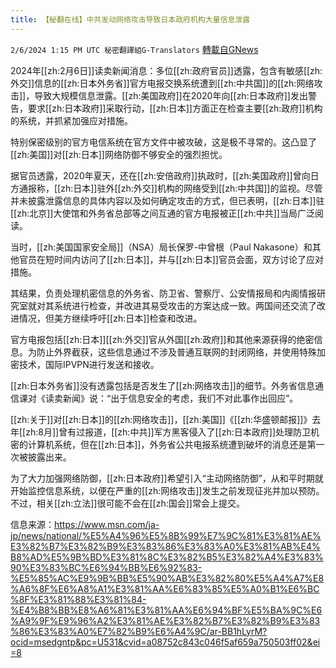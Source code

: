 ```yaml
---
title: 【秘翻在线】中共发动网络攻击导致日本政府机构大量信息泄露
---
```

`2/6/2024 1:15 PM UTC 秘密翻譯組G-Translators` [轉載自GNews](https://gnews.org/articles/2286207)

2024年[[zh:2月6日]]读卖新闻消息：多位[[zh:政府官员]]透露，包含有敏感[[zh:外交]]信息的[[zh:日本外务省]]官方电报交换系统遭到[[zh:中共国]]的[[zh:网络攻击]]，导致大规模信息泄露。[[zh:美国政府]]在2020年向[[zh:日本政府]]发出警告，要求[[zh:日本政府]]采取行动，[[zh:日本]]方面正在检查主要[[zh:政府]]机构的系统，并抓紧加强应对措施。

特别保密级别的官方电信系统在官方文件中被攻破，这是极不寻常的。这凸显了[[zh:美国]]对[[zh:日本]]网络防御不够安全的强烈担忧。

据官员透露，2020年夏天，还在[[zh:安倍政府]]执政时，[[zh:美国政府]]曾向日方通报称，[[zh:日本]]驻外[[zh:外交]]机构的网络受到[[zh:中共国]]的监视。尽管并未披露泄露信息的具体内容以及如何确定攻击的方式，但已表明，[[zh:日本]]驻[[zh:北京]]大使馆和外务省总部等之间互通的官方电报被正[[zh:中共]]当局广泛阅读。

当时，[[zh:美国国家安全局]]（NSA）局长保罗\-中曾根（Paul Nakasone）和其他官员在短时间内访问了[[zh:日本]]，并与[[zh:日本]]官员会面，双方讨论了应对措施。

其结果，负责处理机密信息的外务省、防卫省、警察厅、公安情报局和内阁情报研究室就对其系统进行检查，并改进其易受攻击的方案达成一致。两国间还交流了改进情况，但美方继续呼吁[[zh:日本]]检查和改进。

官方电报包括[[zh:日本]][[zh:外交]]官从外国[[zh:政府]]和其他来源获得的绝密信息。为防止外界截获，这些信息通过不涉及普通互联网的封闭网络，并使用特殊加密技术，国际IPVPN进行发送和接收。

[[zh:日本外务省]]没有透露包括是否发生了[[zh:网络攻击]]的细节。外务省信息通信课对《读卖新闻》说：“出于信息安全的考虑，我们不对此事作出回应”。

[[zh:关于]]对[[zh:日本]]的[[zh:网络攻击]]，[[zh:美国]]《[[zh:华盛顿邮报]]》去年[[zh:8月]]曾有过报道，[[zh:中共]]军方黑客侵入了[[zh:日本政府]]处理防卫机密的计算机系统，但在[[zh:日本]]，外务省公共电报系统遭到破坏的消息还是第一次被披露出来。

为了大力加强网络防御，[[zh:日本政府]]希望引入“主动网络防御”，从和平时期就开始监控信息系统，以便在严重的[[zh:网络攻击]]发生之前发现征兆并加以预防。不过，相关[[zh:立法]]很可能不会在[[zh:国会]]常会上提交。

信息来源：https://www.msn.com/ja-jp/news/national/%E5%A4%96%E5%8B%99%E7%9C%81%E3%81%AE%E3%82%B7%E3%82%B9%E3%83%86%E3%83%A0%E3%81%AB%E4%B8%AD%E5%9B%BD%E3%81%8C%E3%82%B5%E3%82%A4%E3%83%90%E3%83%BC%E6%94%BB%E6%92%83-%E5%85%AC%E9%9B%BB%E5%90%AB%E3%82%80%E5%A4%A7%E8%A6%8F%E6%A8%A1%E3%81%AA%E6%83%85%E5%A0%B1%E6%BC%8F%E3%81%88%E3%81%84-%E4%B8%BB%E8%A6%81%E3%81%AA%E6%94%BF%E5%BA%9C%E6%A9%9F%E9%96%A2%E3%81%AE%E3%82%B7%E3%82%B9%E3%83%86%E3%83%A0%E7%82%B9%E6%A4%9C/ar-BB1hLyrM?ocid=msedgntp&pc=U531&cvid=a08752c843c046f5af659a750503ff02&ei=8

